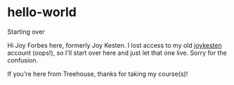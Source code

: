 # hello-world
Starting over

Hi Joy Forbes here, formerly Joy Kesten. I lost access to my old [joykesten](https://github.com/joykesten) account (oops!), so I'll start over here and just let that one live. Sorry for the confusion. 

If you're here from Treehouse, thanks for taking my course(s)!
